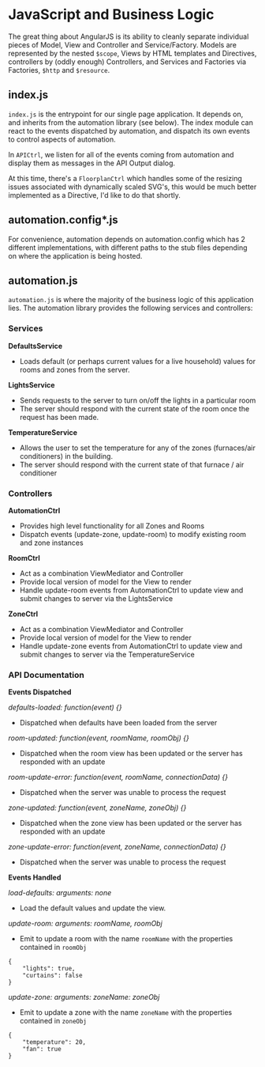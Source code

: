 JavaScript and Business Logic
=============================

The great thing about AngularJS is its ability to cleanly separate individual pieces of Model, View and Controller and Service/Factory.  Models are represented by the nested ```$scope```, Views by HTML templates and Directives, controllers by (oddly enough) Controllers, and Services and Factories via Factories, ```$http``` and ```$resource```.

index.js
--------

```index.js``` is the entrypoint for our single page application.  It depends on, and inherits from the automation library (see below).  The index module can react to the events dispatched by automation, and dispatch its own events to control aspects of automation.

In ```APICtrl```, we listen for all of the events coming from automation and display them as messages in the API Output dialog.

At this time, there's a ```FloorplanCtrl``` which handles some of the resizing issues associated with dynamically scaled SVG's, this would be much better implemented as a Directive, I'd like to do that shortly.

automation.config*.js
---------------------

For convenience, automation depends on automation.config which has 2 different implementations, with different paths to the stub files depending on where the application is being hosted.

automation.js
-------------

```automation.js``` is where the majority of the business logic of this application lies.  The automation library provides the following services and controllers:

### Services ###

__DefaultsService__

- Loads default (or perhaps current values for a live household) values for rooms and zones from the server.
  
__LightsService__

- Sends requests to the server to turn on/off the lights in a particular room
- The server should respond with the current state of the room once the request has been made.

__TemperatureService__

- Allows the user to set the temperature for any of the zones (furnaces/air conditioners) in the building.  
- The server should respond with the current state of that furnace / air conditioner
  
### Controllers ###

__AutomationCtrl__

- Provides high level functionality for all Zones and Rooms
- Dispatch events (update-zone, update-room) to modify existing room and zone instances

__RoomCtrl__

- Act as a combination ViewMediator and Controller
- Provide local version of model for the View to render
- Handle update-room events from AutomationCtrl to update view and submit changes to server via the LightsService

__ZoneCtrl__

- Act as a combination ViewMediator and Controller
- Provide local version of model for the View to render
- Handle update-zone events from AutomationCtrl to update view and submit changes to server via the TemperatureService

### API Documentation ###

__Events Dispatched__

_defaults-loaded: function(event) {}_

* Dispatched when defaults have been loaded from the server

_room-updated: function(event, roomName, roomObj) {}_

* Dispatched when the room view has been updated or the server has responded with an update

_room-update-error: function(event, roomName, connectionData) {}_

* Dispatched when the server was unable to process the request

_zone-updated: function(event, zoneName, zoneObj) {}_

* Dispatched when the zone view has been updated or the server has responded with an update

_zone-update-error: function(event, zoneName, connectionData) {}_

* Dispatched when the server was unable to process the request
   
__Events Handled__

_load-defaults: arguments: none_

* Load the default values and update the view.

_update-room: arguments: roomName, roomObj_

* Emit to update a room with the name ```roomName``` with the properties contained in ```roomObj```

```
{
	"lights": true, 
	"curtains": false
}
```

_update-zone: arguments: zoneName: zoneObj_

* Emit to update a zone with the name ```zoneName``` with the properties contained in ```zoneObj```

```
{
	"temperature": 20,
	"fan": true
}
```

